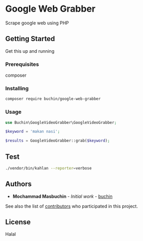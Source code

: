 # Google Web Grabber

Scrape google web using PHP

## Getting Started

Get this up and running

### Prerequisites

composer

### Installing

```bash
composer require buchin/google-web-grabber
```

### Usage

```php
use Buchin\GoogleVideoGrabber\GoogleVideoGrabber;

$keyword = 'makan nasi';

$results = GoogleVideoGrabber::grab($keyword);

```

## Test

```bash
./vendor/bin/kahlan --reporter=verbose
```

## Authors

* **Mochammad Masbuchin** - *Initial work* - [buchin](https://github.com/buchin)

See also the list of [contributors](https://github.com/your/project/contributors) who participated in this project.

## License

Halal
